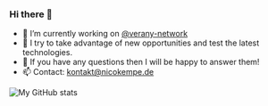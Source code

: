 ### Hi there 👋

- 🔭 I’m currently working on [@verany-network](https://github.com/verany-network)
- 🌱 I try to take advantage of new opportunities and test the latest technologies. 
- 💬 If you have any questions then I will be happy to answer them! 
- 📫 Contact: kontakt@nicokempe.de

![My GitHub stats](https://github-readme-stats.vercel.app/api?username=nicokempe&count_private=true&show_icons=true&theme=dark)

